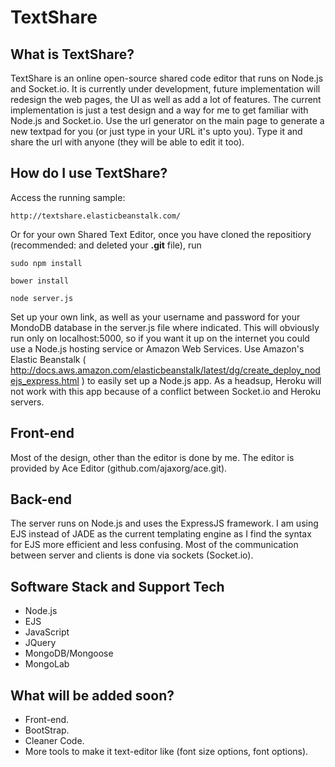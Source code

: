 TextShare
=========
## What is TextShare?
TextShare is an online open-source shared code editor that runs on Node.js and Socket.io. 
It is currently under development, future implementation will redesign the web pages, the UI as well as add a lot of features.
The current implementation is just a test design and a way for me to get familiar with Node.js and Socket.io.
Use the url generator on the main page to generate a new textpad for you (or just type in your URL it's upto you). Type it and share the url with anyone (they will be able to edit it too). 
## How do I use TextShare?
Access the running sample:
```
http://textshare.elasticbeanstalk.com/
``` 
Or for your own Shared Text Editor, once you have cloned the repositiory (recommended: and deleted your **.git** file), run
```
sudo npm install
```
```
bower install
```
```
node server.js
```
Set up your own link, as well as your username and password for your MondoDB database in the server.js file where indicated.
This will obviously run only on localhost:5000, so if you want it up on the internet you could use a Node.js hosting service or Amazon Web Services. Use Amazon's Elastic Beanstalk ( http://docs.aws.amazon.com/elasticbeanstalk/latest/dg/create_deploy_nodejs_express.html ) to easily set up a Node.js app. As a headsup, Heroku will not work with this app because of a conflict between Socket.io and Heroku servers.
## Front-end
Most of the design, other than the editor is done by me. The editor is provided by Ace Editor (github.com/ajaxorg/ace.git). 
## Back-end
The server runs on Node.js and uses the ExpressJS framework. I am using EJS instead of JADE as the current templating engine as I find the syntax for EJS more efficient and less confusing. Most of the communication between server and clients is done via sockets (Socket.io). 
## Software Stack and Support Tech
- Node.js
- EJS
- JavaScript
- JQuery
- MongoDB/Mongoose
- MongoLab

## What will be added soon?
- Front-end.
- BootStrap.
- Cleaner Code.
- More tools to make it text-editor like (font size options, font options).
